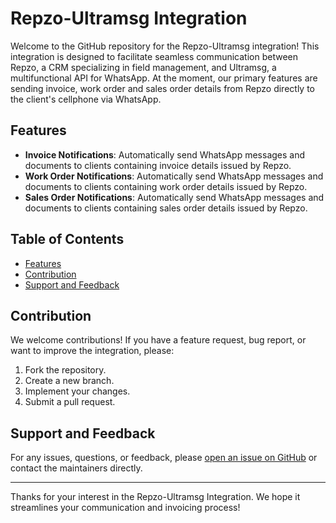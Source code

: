# Repzo-Ultramsg Integration

Welcome to the GitHub repository for the Repzo-Ultramsg integration! This integration is designed to facilitate seamless communication between Repzo, a CRM specializing in field management, and Ultramsg, a multifunctional API for WhatsApp. At the moment, our primary features are sending invoice, work order and sales order details from Repzo directly to the client's cellphone via WhatsApp.

## Features

- **Invoice Notifications**: Automatically send WhatsApp messages and documents to clients containing invoice details issued by Repzo.
- **Work Order Notifications**: Automatically send WhatsApp messages and documents to clients containing work order details issued by Repzo.
- **Sales Order Notifications**: Automatically send WhatsApp messages and documents to clients containing sales order details issued by Repzo.

## Table of Contents

- [Features](#features)
- [Contribution](#contribution)
- [Support and Feedback](#support-and-feedback)

## Contribution

We welcome contributions! If you have a feature request, bug report, or want to improve the integration, please:

1. Fork the repository.
2. Create a new branch.
3. Implement your changes.
4. Submit a pull request.

## Support and Feedback

For any issues, questions, or feedback, please [open an issue on GitHub](https://github.com/your-username/repzo-ultramsg-integration/issues) or contact the maintainers directly.

---

Thanks for your interest in the Repzo-Ultramsg Integration. We hope it streamlines your communication and invoicing process!
